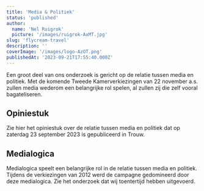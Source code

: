 ```yaml
---
title: 'Media & Politiek'
status: 'published'
author:
  name: 'Nel Ruigrok'
  picture: '/images/ruigrok-AxMT.jpg'
slug: 'flycream-travel'
description: ''
coverImage: '/images/logo-AzOT.png'
publishedAt: '2023-09-21T17:55:40.000Z'
---
```


Een groot deel van ons onderzoek is gericht op de relatie tussen media en politiek. Met de komende Tweede Kamerverkiezingen van 22 november a.s. zullen media wederom een belangrijke rol spelen, al zullen zij die zelf vooral bagateliseren.

## Opiniestuk

Zie hier het opiniestuk over de relatie tussen media en politiek dat op zaterdag 23 september 2023 is gepubliceerd in Trouw.

## Medialogica

Medialogica speelt een belangrijke rol in de relatie tussen media en politiek. Tijdens de verkiezingen van 2012 werd de campagne gedomineerd door deze medialogica. Zie het onderzoek dat wij toentertijd hebben uitgevoerd.

